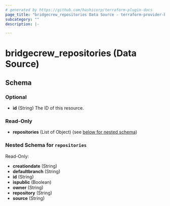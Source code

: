 ```yaml
---
# generated by https://github.com/hashicorp/terraform-plugin-docs
page_title: "bridgecrew_repositories Data Source - terraform-provider-bridgecrew"
subcategory: ""
description: |-

---
```


# bridgecrew_repositories (Data Source)





<!-- schema generated by tfplugindocs -->
## Schema

### Optional

- **id** (String) The ID of this resource.

### Read-Only

- **repositories** (List of Object) (see [below for nested schema](#nestedatt--repositories))

<a id="nestedatt--repositories"></a>
### Nested Schema for `repositories`

Read-Only:

- **creationdate** (String)
- **defaultbranch** (String)
- **id** (String)
- **ispublic** (Boolean)
- **owner** (String)
- **repository** (String)
- **source** (String)

